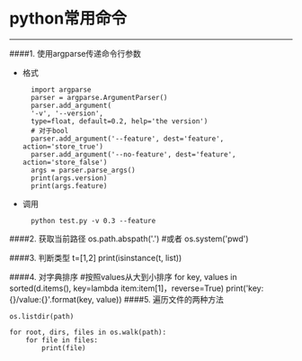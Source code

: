 # python常用命令
----
####1. 使用argparse传递命令行参数
- 格式

		import argparse
		parser = argparse.ArgumentParser()
		parser.add_argument(
		'-v', '--version',
		type=float, default=0.2, help='the version')
		# 对于bool
		parser.add_argument('--feature', dest='feature', action='store_true')
     	parser.add_argument('--no-feature', dest='feature', action='store_false')
		args = parser.parse_args()
		print(args.version)
		print(args.feature)
- 调用

		python test.py -v 0.3 --feature
####2. 获取当前路径 
	os.path.abspath('.')
	#或者
	os.system('pwd')

####3. 判断类型
	t=[1,2]
	print(isinstance(t, list))

####4. 对字典排序
	#按照values从大到小排序
	for key, values in sorted(d.items(), key=lambda item:item[1]，reverse=True)
		print('key:{}/value:{}'.format(key, value))
####5. 遍历文件的两种方法

	os.listdir(path)

	for root, dirs, files in os.walk(path):
		for file in files:
			print(file)
